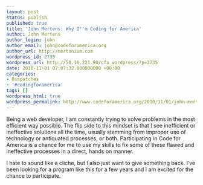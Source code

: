 ```yaml
---
layout: post
status: publish
published: true
title: 'John Mertens: Why I''m Coding for America'
author: John Mertens
author_login: john
author_email: john@codeforamerica.org
author_url: http://mertonium.com
wordpress_id: 2735
wordpress_url: http://50.16.221.90/cfa_wordpress/?p=2735
date: 2010-11-01 07:07:32.000000000 +00:00
categories:
- Dispatches
- '#codingforamerica'
tags: []
wordpress_html: true
wordpress_permalink: http://www.codeforamerica.org/2010/11/01/john-mertens-why-im-coding-for-america/
---
```


<p>Being a web developer, I am constantly trying to solve problems in the most efficient way possible. The flip side to this mindset is that I see inefficient or ineffective solutions all the time, usually stemming from improper use of technology or antiquated processes, or both. Participating in Code for America is a chance for me to use my skills to fix some of these flawed and ineffective processes in a direct, hands on manner.</p>
<p>I hate to sound like a cliche, but I also just want to give something back. I’ve been looking for a program like this for a few years and I am excited for the chance to participate.</p>
